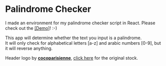 # Palindrome Checker

I made an environment for my palindrome checker script in React. Please check out the [[Demo]](https://codepen.io/d-o-t/full/Vwzdzee)! :-)

This app will determine whether the text you input is a palindrome.  
It will only check for alphabetical letters [a-z] and arabic numbers [0-9], but it will reverse anything.

Header logo by [**cocoparisienne**](https://pixabay.com/users/cocoparisienne-127419/), [click here](pixabay.com/photos/bible-book-page-writing-texture-1960635/) for the original stock.

